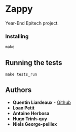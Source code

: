 # Zappy

Year-End Epitech project.

### Installing

```
make
```

## Running the tests

```
make tests_run
```

## Authors

* **Quentin Liardeaux** - [Github](https://github.com/LiardeauxQ)
* **Loan Petit**
* **Antoine Herbosa**
* **Hugo Trinh-quy**
* **Niels George-peillex**
